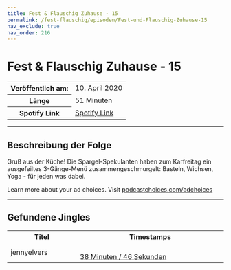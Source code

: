 ```yaml
---
title: Fest & Flauschig Zuhause - 15
permalink: /fest-flauschig/episoden/Fest-und-Flauschig-Zuhause-15
nav_exclude: true
nav_order: 216
---
```


# Fest & Flauschig Zuhause - 15
<table class="resp-table dcf-table dcf-table-responsive dcf-table-bordered dcf-table-striped dcf-w-100%">
                    <tbody>
                        <tr>
                            <th scope="row">Veröffentlich am:</th>
                            <td data-label="Veröffentlich am:">10. April 2020</td>
                        </tr>
                        <tr>
                            <th scope="row">Länge </th>
                            <td data-label="Länge ">51 Minuten</td>
                        </tr><tr>
                                <th scope="row">Spotify Link</th>
                                <td data-label="Spotify Link"><a href="https://open.spotify.com/episode/2QKobOqdg1FVZz5MbFt5NS">Spotify Link</a></td>
                            </tr></tbody>
                </table>

***

## Beschreibung der Folge

<div>
Gruß aus der Küche! Die Spargel-Spekulanten haben zum Karfreitag ein ausgefeiltes 3-Gänge-Menü zusammengeschmurgelt: Basteln, Wichsen, Yoga - für jeden was dabei.<p> </p><p>Learn more about your ad choices. Visit <a href="https://podcastchoices.com/adchoices">podcastchoices.com/adchoices</a></p>  
</div>

***

## Gefundene Jingles

<table style="display: table;">
                                    <tr>
                                        <th class="tableColumnTitle">Titel</th>
                                        <th class="tableColumnTimestamps">Timestamps</th>
                                    </tr>
                                    <tr>
                                <td markdown="span"  class="tableColumnTitle">jennyelvers</td>
                                <td markdown="span" class="tableColumnTimestamps">
                                <br>
                                <a href="https://open.spotify.com/episode/2QKobOqdg1FVZz5MbFt5NS?t=2326">
                                38 Minuten / 46 Sekunden</a>
                                </td></tr></table>